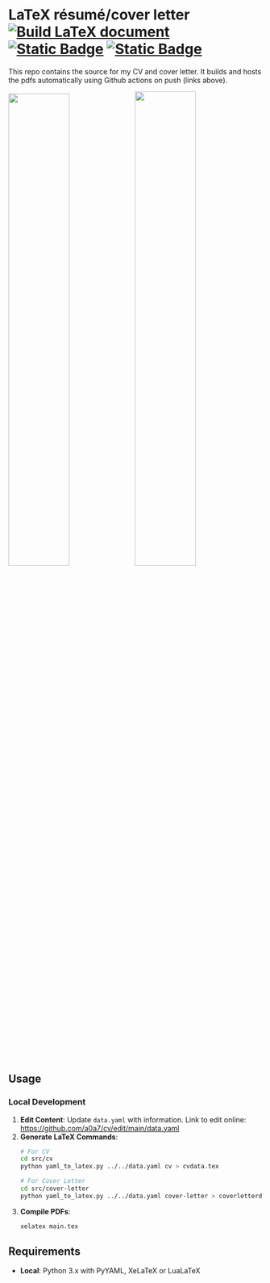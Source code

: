 # LaTeX résumé/cover letter [![Build LaTeX document](https://github.com/a0a7/cv/actions/workflows/build.yml/badge.svg)](https://github.com/a0a7/cv/actions/workflows/build.yml) [![Static Badge](https://img.shields.io/badge/cv%20link-%23121?logo=github&link=https%3A%2F%2Fa0a7.github.io%2Fcv%2Fcv.pdf)](https://a0a7.github.io/cv/cv.pdf) [![Static Badge](https://img.shields.io/badge/cover%20letter%20link-%23121?logo=github&link=https%3A%2F%2Fa0a7.github.io%2Fcv%2Fcv.pdf)](https://a0a7.github.io/cv/cover-letter.pdf)

This repo contains the source for my CV and cover letter. It builds and hosts the pdfs automatically using Github actions on push (links above).

<img src="https://github.com/user-attachments/assets/87851762-c551-457f-a739-e0a60051c854" width="49%"/> <img src="https://github.com/user-attachments/assets/aa4ce13e-ebf7-45c3-8318-5424fd9b3771" width="49.1%"/>

## Usage 

### Local Development

1. **Edit Content**: Update `data.yaml` with information. Link to edit online: https://github.com/a0a7/cv/edit/main/data.yaml
2. **Generate LaTeX Commands**:
   ```bash
   # For CV
   cd src/cv
   python yaml_to_latex.py ../../data.yaml cv > cvdata.tex
   
   # For Cover Letter
   cd src/cover-letter
   python yaml_to_latex.py ../../data.yaml cover-letter > coverletterdata.tex
   ```
3. **Compile PDFs**:
   ```bash
   xelatex main.tex
   ```

## Requirements

- **Local**: Python 3.x with PyYAML, XeLaTeX or LuaLaTeX

